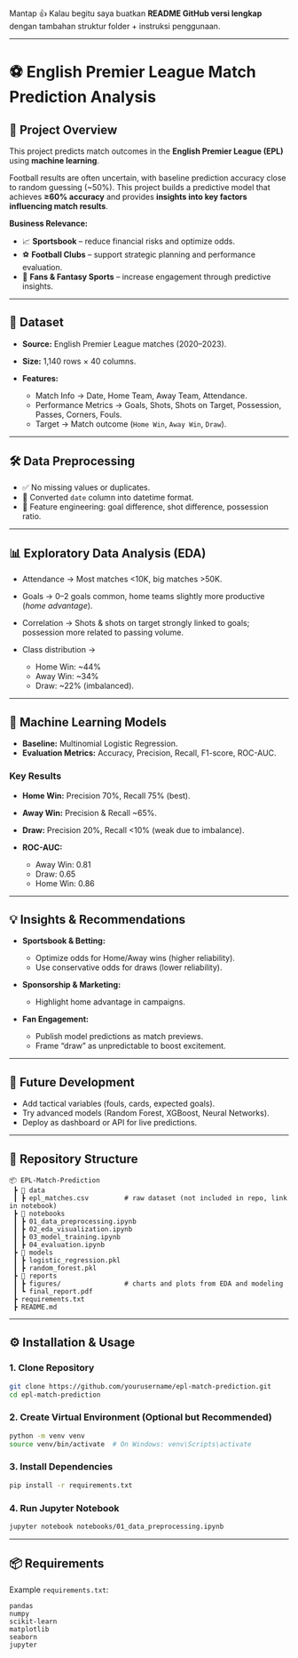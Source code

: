 Mantap 👍 Kalau begitu saya buatkan **README GitHub versi lengkap** dengan tambahan struktur folder + instruksi penggunaan.

---

# ⚽ English Premier League Match Prediction Analysis

## 📌 Project Overview

This project predicts match outcomes in the **English Premier League (EPL)** using **machine learning**.

Football results are often uncertain, with baseline prediction accuracy close to random guessing (\~50%). This project builds a predictive model that achieves **≥60% accuracy** and provides **insights into key factors influencing match results**.

**Business Relevance:**

* 📈 **Sportsbook** – reduce financial risks and optimize odds.
* ⚽ **Football Clubs** – support strategic planning and performance evaluation.
* 📱 **Fans & Fantasy Sports** – increase engagement through predictive insights.

---

## 📂 Dataset

* **Source:** English Premier League matches (2020–2023).
* **Size:** 1,140 rows × 40 columns.
* **Features:**

  * Match Info → Date, Home Team, Away Team, Attendance.
  * Performance Metrics → Goals, Shots, Shots on Target, Possession, Passes, Corners, Fouls.
  * Target → Match outcome (`Home Win`, `Away Win`, `Draw`).

---

## 🛠️ Data Preprocessing

* ✅ No missing values or duplicates.
* 🔄 Converted `date` column into datetime format.
* 🎯 Feature engineering: goal difference, shot difference, possession ratio.

---

## 📊 Exploratory Data Analysis (EDA)

* Attendance → Most matches <10K, big matches >50K.
* Goals → 0–2 goals common, home teams slightly more productive (*home advantage*).
* Correlation → Shots & shots on target strongly linked to goals; possession more related to passing volume.
* Class distribution →

  * Home Win: \~44%
  * Away Win: \~34%
  * Draw: \~22% (imbalanced).

---

## 🤖 Machine Learning Models

* **Baseline:** Multinomial Logistic Regression.
* **Evaluation Metrics:** Accuracy, Precision, Recall, F1-score, ROC-AUC.

### Key Results

* **Home Win:** Precision 70%, Recall 75% (best).
* **Away Win:** Precision & Recall \~65%.
* **Draw:** Precision 20%, Recall <10% (weak due to imbalance).
* **ROC-AUC:**

  * Away Win: 0.81
  * Draw: 0.65
  * Home Win: 0.86

---

## 💡 Insights & Recommendations

* **Sportsbook & Betting:**

  * Optimize odds for Home/Away wins (higher reliability).
  * Use conservative odds for draws (lower reliability).

* **Sponsorship & Marketing:**

  * Highlight home advantage in campaigns.

* **Fan Engagement:**

  * Publish model predictions as match previews.
  * Frame “draw” as unpredictable to boost excitement.

---

## 🚀 Future Development

* Add tactical variables (fouls, cards, expected goals).
* Try advanced models (Random Forest, XGBoost, Neural Networks).
* Deploy as dashboard or API for live predictions.

---

## 📂 Repository Structure

```
📦 EPL-Match-Prediction
 ┣ 📂 data
 ┃ ┣ epl_matches.csv         # raw dataset (not included in repo, link in notebook)
 ┣ 📂 notebooks
 ┃ ┣ 01_data_preprocessing.ipynb
 ┃ ┣ 02_eda_visualization.ipynb
 ┃ ┣ 03_model_training.ipynb
 ┃ ┣ 04_evaluation.ipynb
 ┣ 📂 models
 ┃ ┣ logistic_regression.pkl
 ┃ ┣ random_forest.pkl
 ┣ 📂 reports
 ┃ ┣ figures/                # charts and plots from EDA and modeling
 ┃ ┗ final_report.pdf
 ┣ requirements.txt
 ┣ README.md
```

---

## ⚙️ Installation & Usage

### 1. Clone Repository

```bash
git clone https://github.com/yourusername/epl-match-prediction.git
cd epl-match-prediction
```

### 2. Create Virtual Environment (Optional but Recommended)

```bash
python -m venv venv
source venv/bin/activate  # On Windows: venv\Scripts\activate
```

### 3. Install Dependencies

```bash
pip install -r requirements.txt
```

### 4. Run Jupyter Notebook

```bash
jupyter notebook notebooks/01_data_preprocessing.ipynb
```

---

## 📦 Requirements

Example `requirements.txt`:

```
pandas  
numpy  
scikit-learn  
matplotlib  
seaborn  
jupyter  
```

